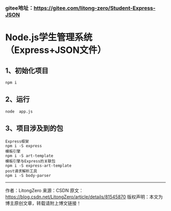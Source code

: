 ### gitee地址：https://gitee.com/litong-zero/Student-Express-JSON

# Node.js学生管理系统（Express+JSON文件）

## 1、初始化项目

```
npm i
```



## 2、运行

```
node  app.js
```



## 3、项目涉及到的包

```
Express框架
npm i -S express
模板引擎
npm i -S art-template
模板引擎与Express的关联包
npm i -S express-art-template
post请求解析工具
npm i -S body-parser
```

-----
作者：LitongZero 来源：CSDN 原文：https://blog.csdn.net/LitongZero/article/details/81545870 版权声明：本文为博主原创文章，转载请附上博文链接！
